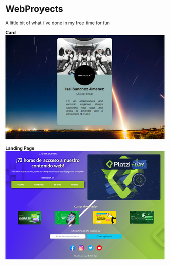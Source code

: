 # WebProyects
A little bit of what i've done in my free time for fun

<strong>Card</strong>
<img src="Card/Card.PNG">
<br><br>
<strong>Landing Page</strong>
<img src="LandingPage/LandingPage.PNG"></img>
